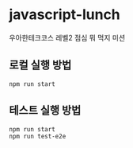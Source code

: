 # javascript-lunch

우아한테크코스 레벨2 점심 뭐 먹지 미션

## 로컬 실행 방법

```
npm run start
```

## 테스트 실행 방법

```
npm run start
npm run test-e2e
```
